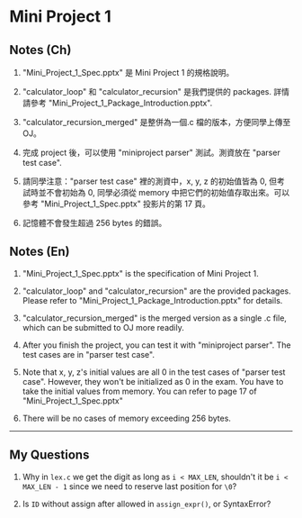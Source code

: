 # Mini Project 1

## Notes (Ch)

1. "Mini_Project_1_Spec.pptx" 是 Mini Project 1 的規格說明。

2. "calculator_loop" 和 "calculator_recursion" 是我們提供的 packages. 詳情請參考 "Mini_Project_1_Package_Introduction.pptx".

3. "calculator_recursion_merged" 是整併為一個.c 檔的版本，方便同學上傳至 OJ。

4. 完成 project 後，可以使用 "miniproject parser" 測試。測資放在 "parser test case".

5. 請同學注意："parser test case" 裡的測資中，x, y, z 的初始值皆為 0, 但考試時並不會初始為 0, 同學必須從 memory 中把它們的初始值存取出來。可以參考 "Mini_Project_1_Spec.pptx" 投影片的第 17 頁。

6. 記憶體不會發生超過 256 bytes 的錯誤。

## Notes (En)

1. "Mini_Project_1_Spec.pptx" is the specification of Mini Project 1.

2. "calculator_loop" and "calculator_recursion" are the provided packages. Please refer to "Mini_Project_1_Package_Introduction.pptx" for details.

3. "calculator_recursion_merged" is the merged version as a single .c file, which can be submitted to OJ more readily.

4. After you finish the project, you can test it with "miniproject parser". The test cases are in "parser test case".

5. Note that x, y, z's initial values are all 0 in the test cases of "parser test case". However, they won't be initialized as 0 in the exam. You have to take the initial values from memory. You can refer to page 17 of "Mini_Project_1_Spec.pptx"

6. There will be no cases of memory exceeding 256 bytes.

---

## My Questions

1. Why in `lex.c` we get the digit as long as `i < MAX_LEN`, shouldn't it be `i < MAX_LEN - 1` since we need to reserve last position for `\0`?

2. Is `ID` without assign after allowed in `assign_expr()`, or SyntaxError?
